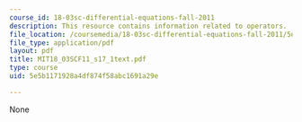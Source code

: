 ```yaml
---
course_id: 18-03sc-differential-equations-fall-2011
description: This resource contains information related to operators.
file_location: /coursemedia/18-03sc-differential-equations-fall-2011/5e5b1171928a4df874f58abc1691a29e_MIT18_03SCF11_s17_1text.pdf
file_type: application/pdf
layout: pdf
title: MIT18_03SCF11_s17_1text.pdf
type: course
uid: 5e5b1171928a4df874f58abc1691a29e

---
```

None
